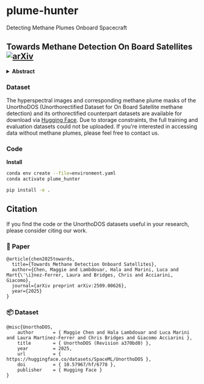 # plume-hunter
Detecting Methane Plumes Onboard Spacecraft

## Towards Methane Detection On Board Satellites [![arXiv](https://img.shields.io/badge/arXiv-2301.12345-b31b1b.svg)](https://arxiv.org/pdf/2509.00626)

<details>
  <summary><b>Abstract</b></summary>
Methane is a potent greenhouse gas and a major driver of climate change, making its timely detection critical for effective mitigation. Machine learning (ML) deployed onboard satellites can enable rapid detection while reducing downlink costs, supporting faster response systems. Conventional methane detection methods often rely on image processing techniques, such as orthorectification to correct geometric distortions and matched filters to enhance plume signals. We introduce a novel approach that bypasses these preprocessing steps by using unorthorectified data (UnorthoDOS). We find that ML models trained on this dataset achieve performance comparable to those trained on orthorectified data. Moreover, we also train models on an orthorectified dataset, showing that they can outperform the matched filter baseline (mag1c). We release model checkpoints and two ML-ready datasets comprising orthorectified and unorthorectified hyperspectral images from the Earth Surface Mineral Dust Source Investigation (EMIT) sensor at https://huggingface.co/datasets/SpaceML/UnorthoDOS , along with code at https://github.com/spaceml-org/plume-hunter.
</details>

### Dataset

The hyperspectral images and corresponding methane plume masks of the UnorthoDOS (Unorthorectified Dataset for On Board Satellite methane detection) and its orthorectified counterpart datasets are available for download via <a href="https://huggingface.co/datasets/SpaceML/UnorthoDOS">Hugging Face</a>. Due to storage constraints, the full training and evaluation datasets could not be uploaded. If you're interested in accessing data without methane plumes, please feel free to contact us.

### Code

**Install**

```bash
conda env create --file=environment.yaml
conda activate plume_hunter

pip install -e .
```

## Citation
If you find the code or the UnorthoDOS datasets useful in your research, please consider citing our work.

### 📄 Paper
```
@article{chen2025towards,
  title={Towards Methane Detection Onboard Satellites},
  author={Chen, Maggie and Lambdouar, Hala and Marini, Luca and Mart{\'\i}nez-Ferrer, Laura and Bridges, Chris and Acciarini, Giacomo},
  journal={arXiv preprint arXiv:2509.00626},
  year={2025}
}
```

### 📦 Dataset
```
@misc{UnorthoDOS,
	author       = { Maggie Chen and Hala Lambdouar and Luca Marini and Laura Martínez-Ferrer and Chris Bridges and Giacomo Acciarini },
	title        = { UnorthoDOS (Revision a370bd0) },
	year         = 2025,
	url          = { https://huggingface.co/datasets/SpaceML/UnorthoDOS },
	doi          = { 10.57967/hf/6778 },
	publisher    = { Hugging Face }
}
```
